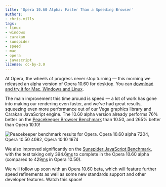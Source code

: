 ```yaml
---
title: 'Opera 10.60 Alpha: Faster Than a Speeding Browser'
authors:
- chris-mills
tags:
- linux
- windows
- carakan
- sunspider
- speed
- mac
- opera
- javascript
license: cc-by-3.0
---
```


<p>At Opera, the wheels of progress never stop turning — this morning we released an alpha version of Opera 10.60 for desktop. You can <a href="http://www.opera.com/browser/next/">download and try it for Mac, Windows and Linux</a>.</p>

<p>The main improvement this time around is speed — a lot of work has gone into making our rendering even faster, and we&#39;ve had great results, squeezing even more performance out of our Vega graphics library and Carakan JavaScript engine. The 10.60 alpha version already performs 76% better on the <a href="http://service.futuremark.com/peacekeeper/index.action">Peacekeeper Browser Benchmark</a> than 10.50, and 265% better than Opera 10.10!</p>

<img src="{{ page.id }}/peacekeeper.png" alt="Peacekeeper benchmark results for Opera. Opera 10.60 alpha 7204, Opera 10.50 4082, Opera 10.10 1974" />

<p>We also improved significantly on the <a href="http://www2.webkit.org/perf/sunspider-0.9/sunspider.html">Sunspider JavaScript Benchmark</a>, with the test taking only 394.6<acronym title="milliseconds">ms</acronym> to complete in the Opera 10.60 alpha (compared to 429<acronym title="milliseconds">ms</acronym> in Opera 10.50).</p>

<p>We will follow up soon with an Opera 10.60 beta, which will feature further speed refinements as well as some new standards support and other developer features. Watch this space!</p>
